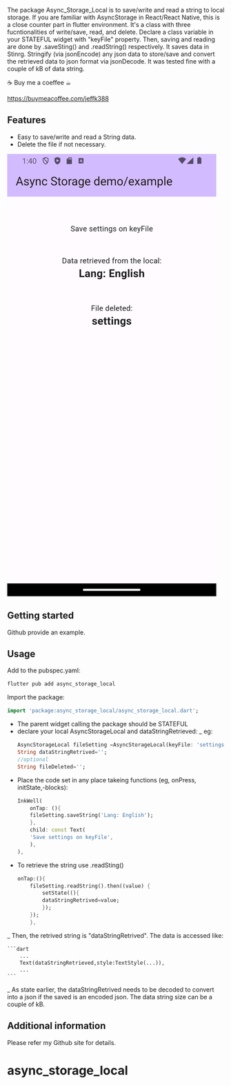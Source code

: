 
The package Async_Storage_Local is to save/write and read a string to local storage. If you are familiar with AsyncStorage in React/React Native, this is a close counter part in flutter environment. 
It's a class with three fucntionalities of write/save, read, and delete. Declare a class variable in your STATEFUL widget
with "keyFile" property. Then, saving and reading are done by .saveSting() and .readString() respectively.
It saves data in Stinrg. Stringify (via jsonEncode) any json data to store/save and convert the retrieved data to json format via jsonDecode. It was tested fine with a couple of kB of data string. 


☕ Buy me a coeffee ☕︎ 
<!--START_SECTION:buy-me-a-coffee -->
https://buymeacoffee.com/jeffk388
<!--END_SECTION:buy-me-a-coffe -->

## Features
- Easy to save/write and read a String data.
- Delete the file if not necessary.

<!-- - YouTube link: https://www.youtube.com/watch?v=YWt3sW1uuZ0 -->

![action](async_three_functions.png)




## Getting started

Github provide an example.

## Usage
Add to the pubspec.yaml:
```dart
flutter pub add async_storage_local
```
Import the package:
```dart
import 'package:async_storage_local/async_storage_local.dart';
```
- The parent widget calling the package should be STATEFUL
- declare your local AsyncStorageLocal and dataStringRetrieved:
    \_ eg:
    ```dart
    AsyncStorageLocal fileSetting =AsyncStorageLocal(keyFile: 'settings');
    String dataStringRetrived='';
    //optional
    String fileDeleted='';
    ```
- Place the code set in any place takeing functions (eg, onPress, initState,-blocks):
    ```dart
    InkWell(
        onTap: (){
        fileSetting.saveString('Lang: English');
        },
        child: const Text(
        'Save settings on keyFile',
        ),
    ),
    ```
- To retrieve the string use .readSting()
    ```dart
    onTap:(){
        fileSetting.readString().then((value) {
            setState((){
            dataStringRetrived=value;
            });
        });
        },
    ```
\_ Then, the retrived string is "dataStringRetrived". The data is accessed like:

    ```dart
        ...
        Text(dataStringRetrieved,style:TextStyle(...)),
        ...
    ```
\_ As state earlier, the dataStringRetrived needs to be decoded to convert into a json if the saved is an encoded json. The data string size can be a couple of kB.



## Additional information

Please refer my Github site for details.
# async_storage_local

